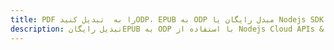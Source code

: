 ---title: PDF را به  تبدیل کنیدODP، EPUB به ODP مبدل رایگان یا Nodejs SDKdescription: تبدیل رایگانEPUB به ODP با استفاده از Nodejs Cloud APIs & SDK همچنین اسناد PDF را در Cloud ایجاد، ویرایش و رندر کنید.---